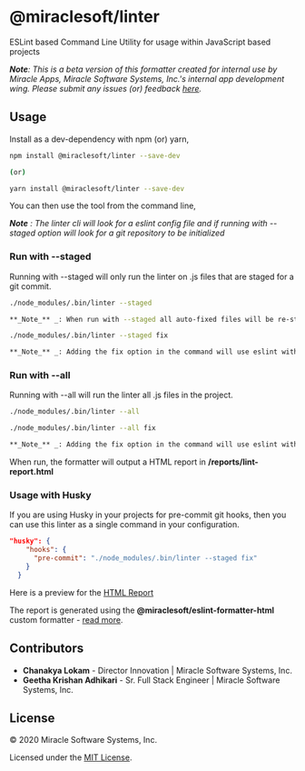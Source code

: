 # @miraclesoft/linter

ESLint based Command Line Utility for usage within JavaScript based projects

**_Note_**_: This is a beta version of this formatter created for internal use by Miracle Apps, Miracle Software Systems, Inc.'s internal app development wing. Please submit any issues (or) feedback [here](https://github.com/miracleapps/linter-cli/issues)._

## Usage

Install as a dev-dependency with npm (or) yarn,

```sh
npm install @miraclesoft/linter --save-dev

(or)

yarn install @miraclesoft/linter --save-dev
```

You can then use the tool from the command line,

**_Note_** _: The linter cli will look for a eslint config file and if running with --staged option will look for a git repository to be initialized_

### Run with --staged

Running with --staged will only run the linter on .js files that are staged for a git commit.

```sh
./node_modules/.bin/linter --staged

**_Note_** _: When run with --staged all auto-fixed files will be re-staged by git as well_

./node_modules/.bin/linter --staged fix

**_Note_** _: Adding the fix option in the command will use eslint with auto-fix mode_
```

### Run with --all

Running with --all will run the linter all .js files in the project.

```sh
./node_modules/.bin/linter --all

./node_modules/.bin/linter --all fix

**_Note_** _: Adding the fix option in the command will use eslint with auto-fix mode_
```

When run, the formatter will output a HTML report in **/reports/lint-report.html**

### Usage with Husky

If you are using Husky in your projects for pre-commit git hooks, then you can use this linter as a single command in your configuration.

```json
"husky": {
    "hooks": {
      "pre-commit": "./node_modules/.bin/linter --staged fix"
    }
  }
```

Here is a preview for the [HTML Report](http://htmlpreview.github.io/?https://github.com/miracleapps/eslint-formatter-html/blob/master/assets/lint-report.html)

The report is generated using the **@miraclesoft/eslint-formatter-html** custom formatter - [read more](https://www.npmjs.com/package/@miraclesoft/eslint-formatter-html).

## Contributors

- **Chanakya Lokam** - Director Innovation | Miracle Software Systems, Inc.
- **Geetha Krishan Adhikari** - Sr. Full Stack Engineer | Miracle Software Systems, Inc.

## License

© 2020 Miracle Software Systems, Inc.

Licensed under the [MIT License](LICENSE).
